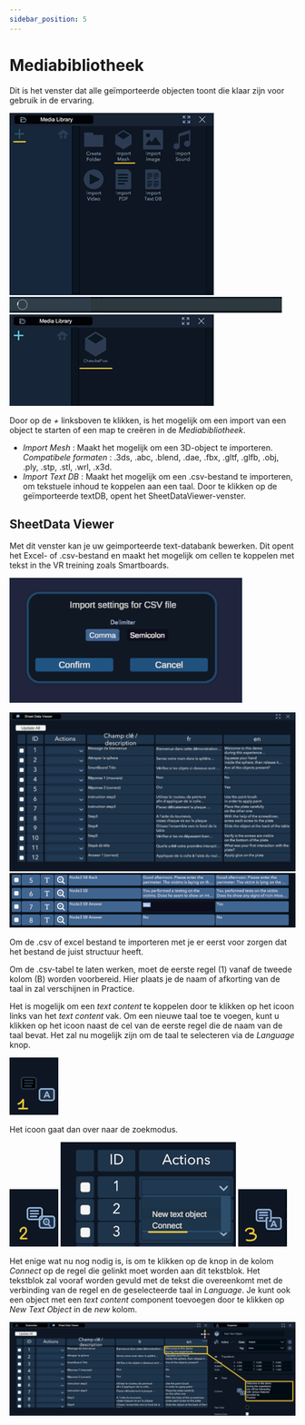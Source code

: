 ```yaml
---
sidebar_position: 5
---
```


# Mediabibliotheek

Dit is het venster dat alle geïmporteerde objecten toont die klaar zijn voor gebruik in de ervaring.

![Mediabibliotheek 1](/img/UI_media_library_1.png)
![Mediabibliotheek 2](/img/UI_media_library_2.png)
![Mediabibliotheek 3](/img/UI_media_library_3.png)

Door op de *+* linksboven te klikken, is het mogelijk om een import van een object te starten of een map te creëren in de _Mediabibliotheek_.
- _Import Mesh_ : Maakt het mogelijk om een 3D-object te importeren. *Compatibele formaten* : .3ds, .abc, .blend, .dae, .fbx, .gltf, .glfb, .obj, .ply, .stp, .stl, .wrl, .x3d.
 - _Import Text DB_ : Maakt het mogelijk om een .csv-bestand te importeren, om tekstuele inhoud te koppelen aan een taal. Door te klikken op de geïmporteerde textDB, opent het SheetDataViewer-venster.

## SheetData Viewer

Met dit venster kan je uw geimporteerde text-databank bewerken. Dit opent het Excel- of .csv-bestand en maakt het mogelijk om cellen te koppelen met tekst in the VR treining zoals Smartboards.

![Sheet Data Viewer](/img/ImportCSV.png)

![Sheet Data Viewer](/img/UI_sheet.png)
![Sheet Data Viewer](/img/UI_sheet2.png)

Om de .csv of excel bestand te importeren met je er eerst voor zorgen dat het bestand de juist structuur heeft.

Om de .csv-tabel te laten werken, moet de eerste regel (1) vanaf de tweede kolom (B) worden voorbereid. Hier plaats je de naam of afkorting van de taal in zal verschijnen in Practice.

Het is mogelijk om een _text content_ te koppelen door te klikken op het icoon links van het _text content_ vak.
Om een nieuwe taal toe te voegen, kunt u klikken op het icoon naast de cel van de eerste regel die de naam van de taal bevat. Het zal nu mogelijk zijn om de taal te selecteren via de _Language_ knop.

![Text Link 1](/img/UI_text_link_1.png)

Het icoon gaat dan over naar de zoekmodus.

![Text Link 2](/img/UI_text_link_2.png)
![Text Link Actions](/img/UI_text_link_actions.png)
![Text Link 3](/img/UI_text_link_3.png)

Het enige wat nu nog nodig is, is om te klikken op de knop in de kolom _Connect_ op de regel die gelinkt moet worden aan dit tekstblok. Het tekstblok zal vooraf worden gevuld met de tekst die overeenkomt met de verbinding van de regel en de geselecteerde taal in _Language_.
Je kunt ook een object met een _text content_ component toevoegen door te klikken op _New Text Object_ in de _new_ kolom.

![Text Link Final](/img/UI_text_link_final.png)

